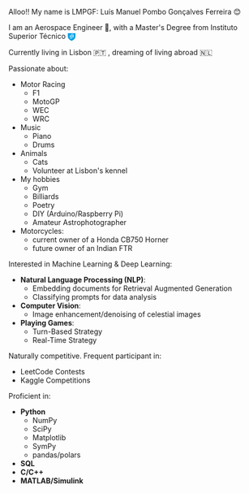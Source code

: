 Alloo!! My name is LMPGF: Luís Manuel Pombo Gonçalves Ferreira 😊

I am an Aerospace Engineer 🚀, with a Master's Degree from Instituto Superior Técnico <img src="IST_Logo.png" width="15" height="15" style="vertical-align: middle;"/>

Currently living in Lisbon 🇵🇹 , dreaming of living abroad 🇳🇱

Passionate about:
- Motor Racing
  - F1
  - MotoGP 
  - WEC
  - WRC
- Music
  - Piano 
  - Drums 
- Animals
  - Cats
  - Volunteer at Lisbon's kennel
- My hobbies
  - Gym
  - Billiards 
  - Poetry
  - DIY (Arduino/Raspberry Pi)
  - Amateur Astrophotographer  
- Motorcycles:
  - current owner of a Honda CB750 Horner
  - future owner of an Indian FTR

Interested in Machine Learning & Deep Learning:
- **Natural Language Processing (NLP)**:
  - Embedding documents for Retrieval Augmented Generation
  - Classifying prompts for data analysis
- **Computer Vision**:
  - Image enhancement/denoising of celestial images
- **Playing Games**:
  - Turn-Based Strategy
  - Real-Time Strategy

Naturally competitive. Frequent participant in:
- LeetCode Contests
- Kaggle Competitions

Proficient in:
- **Python**
  - NumPy
  - SciPy
  - Matplotlib
  - SymPy
  - pandas/polars
- **SQL**
- **C/C++**
- **MATLAB/Simulink** 
